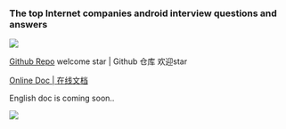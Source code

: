 ### The top Internet companies android interview questions and answers

[![](https://badge.juejin.im/entry/578d938079bc44005ff26aec/likes.svg?style=flat)](https://juejin.im/entry/578d938079bc44005ff26aec/detail)

[Github Repo](https://github.com/JackyAndroid/AndroidInterview-Q-A) welcome star | Github 仓库 欢迎star

[Online Doc | 在线文档](https://interview-q-a-1gdnkgkla15afdbe-1258598664.tcloudbaseapp.com/)

English doc is coming soon..

![](http://www.jackywang.tech/images/gongzh.png)
